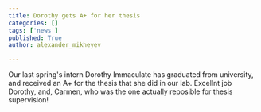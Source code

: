 ```yaml
---
title: Dorothy gets A+ for her thesis
categories: []
tags: ['news']
published: True
author: alexander_mikheyev

---
```


Our last spring's intern Dorothy Immaculate has graduated from university, and received an A+ for the thesis that she did in our lab. Excellnt job Dorothy, and, Carmen, who was the one actually reposible for thesis supervision!
